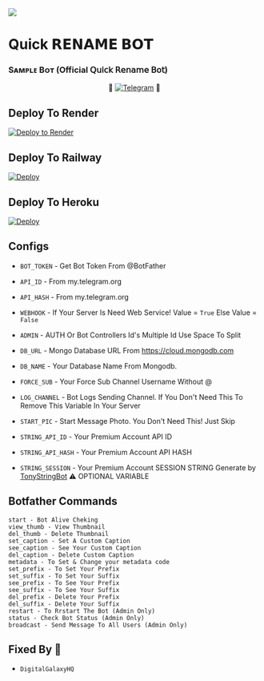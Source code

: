 <img src="https://user-images.githubusercontent.com/73097560/115834477-dbab4500-a447-11eb-908a-139a6edaec5c.gif">

# Quick 𝗥𝗘𝗡𝗔𝗠𝗘 𝗕𝗢𝗧

### Sᴀᴍᴩʟᴇ Bᴏᴛ (Official 𝖰𝗎𝗂𝖼𝗄 𝖱𝖾𝗇𝖺𝗆𝖾 𝖡𝗈𝗍)

<p align="center">
🤖 <a href="https://t.me/Quick_RenameBot"><img title="Telegram" src="https://img.shields.io/static/v1?label=𝖰𝗎𝗂𝖼𝗄𝖱𝖾𝗇𝖺𝗆𝖾&message=BOT&color=blue-green"></a> 🤖
</p>

## Deploy To Render

[![Deploy to Render](https://render.com/images/deploy-to-render-button.svg)](https://render.com/deploy?repo=https://github.com/DigitalGalaxyHQ/Quick-Rename-Bot)

## Deploy To Railway

<a href="https://graph.org/file/fabd75cd5043d2cfdc13d.jpg"><img src="https://railway.app/button.svg" alt="Deploy"></a>

## Deploy To Heroku

<a href="https://heroku.com/deploy?template=https://github.com/DigitalGalaxyHQ/Quick-Rename-Bot"><img src="https://www.herokucdn.com/deploy/button.svg" alt="Deploy"></a>

## Configs

- `BOT_TOKEN` - Get Bot Token From @BotFather

- `API_ID` - From my.telegram.org

- `API_HASH` - From my.telegram.org

- `WEBHOOK` - If Your Server Is Need Web Service! Value = `True` Else Value = `False`

- `ADMIN` - AUTH Or Bot Controllers Id's Multiple Id Use Space To Split

- `DB_URL` - Mongo Database URL From https://cloud.mongodb.com

- `DB_NAME` - Your Database Name From Mongodb.

- `FORCE_SUB` - Your Force Sub Channel Username Without @

- `LOG_CHANNEL` - Bot Logs Sending Channel. If You Don't Need This To Remove This Variable In Your Server

- `START_PIC` - Start Message Photo. You Don't Need This! Just Skip

- `STRING_API_ID` - Your Premium Account API ID

- `STRING_API_HASH` - Your Premium Account API HASH

- `STRING_SESSION` - Your Premium Account SESSION STRING Generate by [TonyStringBot](https://t.me/TonyStringGenBot) ⚠️ OPTIONAL VARIABLE

## Botfather Commands

```
start - Bot Alive Cheking
view_thumb - View Thumbnail
del_thumb - Delete Thumbnail
set_caption - Set A Custom Caption
see_caption - See Your Custom Caption
del_caption - Delete Custom Caption
metadata - To Set & Change your metadata code
set_prefix - To Set Your Prefix
set_suffix - To Set Your Suffix
see_prefix - To See Your Prefix
see_suffix - To See Your Suffix
del_prefix - Delete Your Prefix
del_suffix - Delete Your Suffix
restart - To Rrstart The Bot (Admin Only)
status - Check Bot Status (Admin Only)
broadcast - Send Message To All Users (Admin Only)
```

## Fixed By 🌌

- `DigitalGalaxyHQ`
